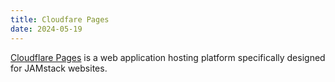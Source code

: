 ```yaml
---
title: Cloudfare Pages
date: 2024-05-19
---
```

[Cloudflare Pages](https://pages.cloudflare.com/) is a web application hosting platform specifically designed for JAMstack websites.